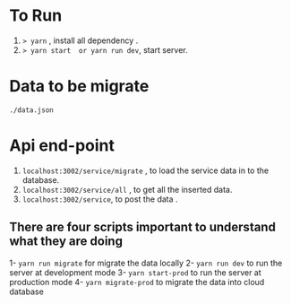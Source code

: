 
To Run
============
1. `> yarn` , install all dependency .
2. `> yarn start  or yarn run dev`, start server.

Data to be migrate
==================
`./data.json`

Api end-point
============
1. `localhost:3002/service/migrate` , to load the service data in to the database.
2. `localhost:3002/service/all` , to get all the inserted data.
3. `localhost:3002/service`, to post the data .

## There are four scripts important to understand what they are doing
1- `yarn run migrate` for migrate the data locally
2- `yarn run dev` to run the server at development mode
3- `yarn start-prod` to run the server at production mode
4- `yarn migrate-prod` to migrate the data into cloud database